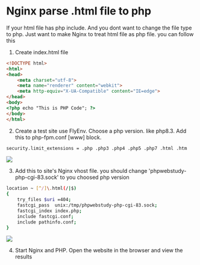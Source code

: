 # Nginx parse .html file to php

If your html file has php include. And you dont want to change the file type to php. Just want to make Nginx to treat html file as php file. you can follow this

1. Create index.html file

```html
<!DOCTYPE html>
<html>
<head>
    <meta charset="utf-8">
    <meta name="renderer" content="webkit">
    <meta http-equiv="X-UA-Compatible" content="IE=edge">
</head>
<body>
<?php echo "This is PHP Code"; ?>
</body>
</html>
```

2. Create a test site use FlyEnv. Choose a php version. like php8.3. Add this to php-fpm.conf  \[www\] block.

```sh
security.limit_extensions = .php .php3 .php4 .php5 .php7 .html .htm
```

<img src="https://oss.macphpstudy.com/image/07F1DB6F7926.png" data-x-image-preview="">

3. Add this to site's Nginx vhost file. you should change 'phpwebstudy-php-cgi-83.sock' to you choosed php version

```sh
location ~ [^/]\.html(/|$)
{
	try_files $uri =404;
    fastcgi_pass  unix:/tmp/phpwebstudy-php-cgi-83.sock;
    fastcgi_index index.php;
    include fastcgi.conf;
	include pathinfo.conf;
}
```

<img src="https://oss.macphpstudy.com/image/0177C26B65E1.png" data-x-image-preview="">

4. Start Nginx and PHP. Open the website in the browser and view the results


